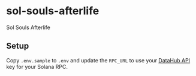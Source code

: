 # sol-souls-afterlife
Sol Souls Afterlife

## Setup
Copy `.env.sample` to `.env` and update the `RPC_URL` to use your [DataHub API](https://datahub.figment.io/services/solana) key for your Solana RPC.
